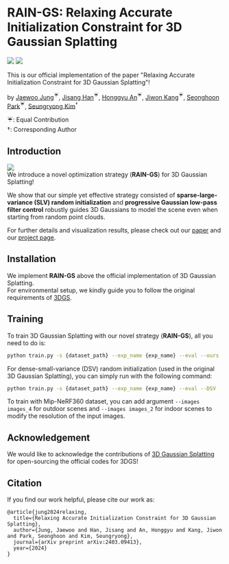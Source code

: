 # RAIN-GS: Relaxing Accurate Initialization Constraint for 3D Gaussian Splatting
<a href="https://arxiv.org/abs/2403.09413"><img src="https://img.shields.io/badge/arXiv-2403.09413-%23B31B1B"></a>
<a href="https://ku-cvlab.github.io/RAIN-GS/ "><img src="https://img.shields.io/badge/Project%20Page-online-brightgreen"></a>
<br>

This is our official implementation of the paper "Relaxing Accurate Initialization Constraint for 3D Gaussian Splatting"!

by [Jaewoo Jung](https://crepejung00.github.io)<sup>:umbrella:</sup>, [Jisang Han](https://github.com/ONground-Korea)<sup>:umbrella:</sup>, [Honggyu An](https://hg010303.github.io/)<sup>:umbrella:</sup>, [Jiwon Kang](https://github.com/loggerJK)<sup>:umbrella:</sup>, [Seonghoon Park](https://github.com/seong0905)<sup>:umbrella:</sup>, [Seungryong Kim](https://cvlab.korea.ac.kr)<sup>&dagger;</sup>

:umbrella:: Equal Contribution <br>
&dagger;: Corresponding Author
## Introduction
![](assets/teaser.png)<br>
We introduce a novel optimization strategy (**RAIN-GS**) for 3D Gaussian Splatting!

We show that our simple yet effective strategy consisted of **sparse-large-variance (SLV) random initialization** and **progressive Gaussian low-pass filter control** robustly guides 3D Gaussians to model the scene even when starting from random point clouds.

For further details and visualization results, please check out our [paper](https://arxiv.org/abs/2403.09413) and our [project page](https://ku-cvlab.github.io/RAIN-GS/).

## Installation
We implement **RAIN-GS** above the official implementation of 3D Gaussian Splatting. <br> For environmental setup, we kindly guide you to follow the original requirements of [3DGS](https://github.com/graphdeco-inria/gaussian-splatting). 

## Training

To train 3D Gaussian Splatting with our novel strategy (**RAIN-GS**), all you need to do is:

```bash
python train.py -s {dataset_path} --exp_name {exp_name} --eval --ours
```

For dense-small-variance (DSV) random initialization (used in the original 3D Gaussian Splatting), you can simply run with the following command:
```bash
python train.py -s {dataset_path} --exp_name {exp_name} --eval --DSV
```

To train with Mip-NeRF360 dataset, you can add argument `--images images_4` for outdoor scenes and `--images images_2` for indoor scenes to modify the resolution of the input images.

## Acknowledgement

We would like to acknowledge the contributions of [3D Gaussian Splatting](https://github.com/graphdeco-inria/gaussian-splatting) for open-sourcing the official codes for 3DGS! 

## Citation
If you find our work helpful, please cite our work as:
```
@article{jung2024relaxing,
  title={Relaxing Accurate Initialization Constraint for 3D Gaussian Splatting},
  author={Jung, Jaewoo and Han, Jisang and An, Honggyu and Kang, Jiwon and Park, Seonghoon and Kim, Seungryong},
  journal={arXiv preprint arXiv:2403.09413},
  year={2024}
}
```